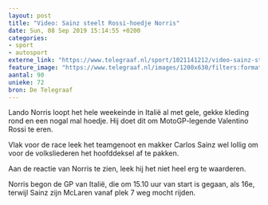 ```yaml
---
layout: post
title: "Video: Sainz steelt Rossi-hoedje Norris"
date: Sun, 08 Sep 2019 15:14:55 +0200
categories: 
- sport 
- autosport 
externe_link: "https://www.telegraaf.nl/sport/1021141212/video-sainz-steelt-rossi-hoedje-norris"
feature_image: "https://www.telegraaf.nl/images/1200x630/filters:format(jpeg):quality(80)/cdn-kiosk-api.telegraaf.nl/a768eba2-d23a-11e9-a6c7-02d1dbdc35d1.png"
aantal: 90
unieke: 72
bron: De Telegraaf
---
```


<p class="intro">Lando Norris loopt het hele weekeinde in Italië al met gele, gekke kleding rond en een nogal mal hoedje. Hij doet dit om MotoGP-legende Valentino Rossi te eren.</p> <p>Vlak voor de race leek het teamgenoot en makker Carlos Sainz wel lollig om voor de volksliederen het hoofddeksel af te pakken.</p><p>Aan de reactie van Norris te zien, leek hij het niet heel erg te waarderen.</p><p>Norris begon de GP van Italië, die om 15.10 uur van start is gegaan, als 16e, terwijl Sainz zijn McLaren vanaf plek 7 weg mocht rijden.</p>
